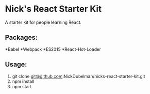 # Nick's React Starter Kit

A starter kit for people learning React. 

## Packages:
*Babel
*Webpack
*ES2015
*React-Hot-Loader

## Usage:

1. git clone git@github.com:NickDubelman/nicks-react-starter-kit.git
2. npm install
3. npm start
